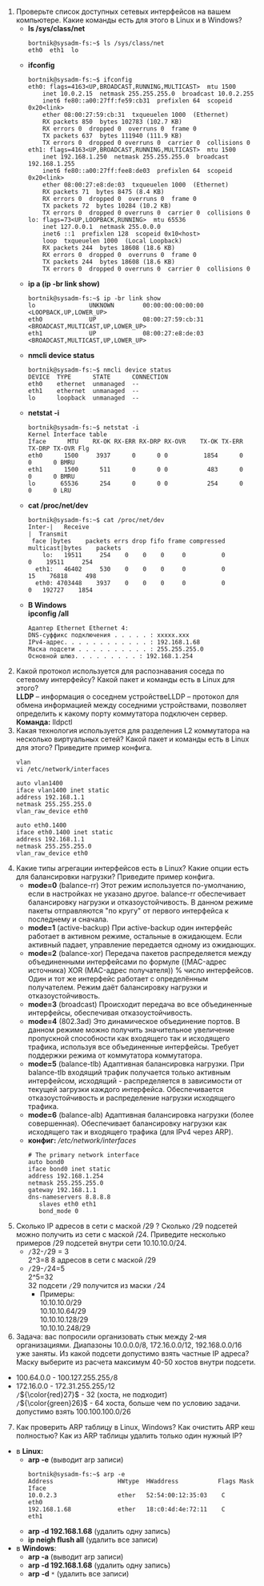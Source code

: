 1. Проверьте список доступных сетевых интерфейсов на вашем компьютере. Какие команды есть для этого в Linux и в Windows?  
     * **ls /sys/class/net**
       ```
       bortnik@sysadm-fs:~$ ls /sys/class/net
       eth0  eth1  lo
       ```  
     * **ifconfig**  
       ```
       bortnik@sysadm-fs:~$ ifconfig
       eth0: flags=4163<UP,BROADCAST,RUNNING,MULTICAST>  mtu 1500
           inet 10.0.2.15  netmask 255.255.255.0  broadcast 10.0.2.255
           inet6 fe80::a00:27ff:fe59:cb31  prefixlen 64  scopeid 0x20<link>
           ether 08:00:27:59:cb:31  txqueuelen 1000  (Ethernet)
           RX packets 850  bytes 102783 (102.7 KB)
           RX errors 0  dropped 0  overruns 0  frame 0
           TX packets 637  bytes 111940 (111.9 KB)
           TX errors 0  dropped 0 overruns 0  carrier 0  collisions 0
       eth1: flags=4163<UP,BROADCAST,RUNNING,MULTICAST>  mtu 1500
           inet 192.168.1.250  netmask 255.255.255.0  broadcast 192.168.1.255
           inet6 fe80::a00:27ff:fee8:de03  prefixlen 64  scopeid 0x20<link>
           ether 08:00:27:e8:de:03  txqueuelen 1000  (Ethernet)
           RX packets 71  bytes 8475 (8.4 KB)
           RX errors 0  dropped 0  overruns 0  frame 0
           TX packets 72  bytes 10284 (10.2 KB)
           TX errors 0  dropped 0 overruns 0  carrier 0  collisions 0
       lo: flags=73<UP,LOOPBACK,RUNNING>  mtu 65536
           inet 127.0.0.1  netmask 255.0.0.0
           inet6 ::1  prefixlen 128  scopeid 0x10<host>
           loop  txqueuelen 1000  (Local Loopback)
           RX packets 244  bytes 18608 (18.6 KB)
           RX errors 0  dropped 0  overruns 0  frame 0
           TX packets 244  bytes 18608 (18.6 KB)
           TX errors 0  dropped 0 overruns 0  carrier 0  collisions 0
       ```
     * **ip a (ip -br link show)**
       ```
       bortnik@sysadm-fs:~$ ip -br link show
       lo               UNKNOWN        00:00:00:00:00:00 <LOOPBACK,UP,LOWER_UP>
       eth0             UP             08:00:27:59:cb:31 <BROADCAST,MULTICAST,UP,LOWER_UP>
       eth1             UP             08:00:27:e8:de:03 <BROADCAST,MULTICAST,UP,LOWER_UP>
       ```
     * **nmcli device status**
       ```
       bortnik@sysadm-fs:~$ nmcli device status
       DEVICE  TYPE      STATE      CONNECTION
       eth0    ethernet  unmanaged  --
       eth1    ethernet  unmanaged  --
       lo      loopback  unmanaged  --
       ```
     * **netstat -i**
       ```
       bortnik@sysadm-fs:~$ netstat -i
       Kernel Interface table
       Iface      MTU    RX-OK RX-ERR RX-DRP RX-OVR    TX-OK TX-ERR TX-DRP TX-OVR Flg
       eth0      1500     3937      0      0 0          1854      0      0      0 BMRU
       eth1      1500      511      0      0 0           483      0      0      0 BMRU
       lo       65536      254      0      0 0           254      0      0      0 LRU
       ```
     * **cat /proc/net/dev**
       ```
       bortnik@sysadm-fs:~$ cat /proc/net/dev
       Inter-|   Receive                                                |  Transmit
        face |bytes    packets errs drop fifo frame compressed multicast|bytes    packets 
           lo:   19511     254    0    0    0     0          0         0    19511     254 
         eth1:   46402     530    0    0    0     0          0        15    76818     498   
         eth0: 4703448    3937    0    0    0     0          0         0   192727    1854   
       ```
     * **В Windows**  
       **ipconfig /all**  
       ```
       Адаптер Ethernet Ethernet 4:  
       DNS-суффикс подключения . . . . . : xxxxx.xxx  
       IPv4-адрес. . . . . . . . . . . . : 192.168.1.68  
       Маска подсети . . . . . . . . . . : 255.255.255.0  
       Основной шлюз. . . . . . . . . : 192.168.1.254  
       ```
2. Какой протокол используется для распознавания соседа по сетевому интерфейсу? Какой пакет и команды есть в Linux для этого?  
    **LLDP** – информация о соседнем устройствеLLDP – протокол для обмена информацией между соседними устройствами, позволяет определить к какому порту коммутатора подключен сервер.   
    **Команда:** lldpctl
3. Какая технология используется для разделения L2 коммутатора на несколько виртуальных сетей? Какой пакет и команды есть в Linux для этого? Приведите пример конфига.  
    ```
    vlan  
    vi /etc/network/interfaces  
  
    auto vlan1400
    iface vlan1400 inet static
    address 192.168.1.1
    netmask 255.255.255.0
    vlan_raw_device eth0

    auto eth0.1400
    iface eth0.1400 inet static
    address 192.168.1.1
    netmask 255.255.255.0
    vlan_raw_device eth0
     ```
4. Какие типы агрегации интерфейсов есть в Linux? Какие опции есть для балансировки нагрузки? Приведите пример конфига.  
    * **mode=0** (balance-rr)
    Этот режим используется по-умолчанию, если в настройках не указано другое. balance-rr обеспечивает балансировку нагрузки и отказоустойчивость. В данном режиме пакеты отправляются "по кругу" от первого интерфейса к последнему и сначала. 
    * **mode=1** (active-backup)
    При active-backup один интерфейс работает в активном режиме, остальные в ожидающем. Если активный падает, управление передается одному из ожидающих. 
    * **mode=2** (balance-xor)
    Передача пакетов распределяется между объединенными интерфейсами по формуле ((MAC-адрес источника) XOR (MAC-адрес получателя)) % число интерфейсов. Один и тот же интерфейс работает с определённым получателем. Режим даёт балансировку нагрузки и отказоустойчивость.
    * **mode=3** (broadcast)
    Происходит передача во все объединенные интерфейсы, обеспечивая отказоустойчивость.
    * **mode=4** (802.3ad)
    Это динамическое объединение портов. В данном режиме можно получить значительное увеличение пропускной способности как входящего так и исходящего трафика, используя все объединенные интерфейсы. Требует поддержки режима от коммутатора коммутатора.
    * **mode=5** (balance-tlb)
    Адаптивная балансировка нагрузки. При balance-tlb входящий трафик получается только активным интерфейсом, исходящий - распределяется в зависимости от текущей загрузки каждого интерфейса. Обеспечивается отказоустойчивость и распределение нагрузки исходящего трафика. 
    * **mode=6** (balance-alb)
    Адаптивная балансировка нагрузки (более совершенная). Обеспечивает балансировку нагрузки как исходящего так и входящего трафика (для IPv4 через ARP).
    * **конфиг:** */etc/network/interfaces*
      ```
      # The primary network interface
      auto bond0
      iface bond0 inet static
      address 192.168.1.254
      netmask 255.255.255.0    
      gateway 192.168.1.1
      dns-nameservers 8.8.8.8
         slaves eth0 eth1
         bond_mode 0
       ```
5. Сколько IP адресов в сети с маской /29 ? Сколько /29 подсетей можно получить из сети с маской /24. Приведите несколько примеров /29 подсетей внутри сети 10.10.10.0/24.
    * `/`32-`/`29 = 3  
      2^3=8 
      8 адресов в сети с маской /29
    * `/`29-`/`24=5  
      2^5=32  
      32 подсети `/`29 получится из маски `/`24  
        * Примеры:  
           10.10.10.0/29  
           10.10.10.64/29   
           10.10.10.128/29   
           10.10.10.248/29  
6. Задача: вас попросили организовать стык между 2-мя организациями. Диапазоны 10.0.0.0/8, 172.16.0.0/12, 192.168.0.0/16 уже заняты. Из какой подсети допустимо взять частные IP адреса? Маску выберите из расчета максимум 40-50 хостов внутри подсети.
  * 100.64.0.0 - 100.127.255.255`/`8
  * 172.16.0.0 - 172.31.255.255`/`12   
  `/`${\color{red}27}$ - 32 (хоста, не подходит)  
  `/`${\color{green}26}$ - 64 хоста, больше чем по условию задачи.   
  допустимо взять 100.100.100.0/26

7. Как проверить ARP таблицу в Linux, Windows? Как очистить ARP кеш полностью? Как из ARP таблицы удалить только один нужный IP?
  * в **Linux:**  
     * **arp -e**  (выводит arp записи)
       ```
       bortnik@sysadm-fs:~$ arp -e
       Address                  HWtype  HWaddress           Flags Mask            Iface
       10.0.2.3                 ether   52:54:00:12:35:03    C                     eth0
       192.168.1.68             ether   18:c0:4d:4e:72:11    C                     eth1
       ```
     * **arp -d 192.168.1.68** (удалить одну запись)
     * **ip neigh flush all** (удалить все записи)
  * в **Windows**:
     * **arp -a** (выводит arp записи)
     * **arp -d 192.168.1.68** (удалить одну запись)
     * **arp** **-d** `*` (удалить все записи) 
